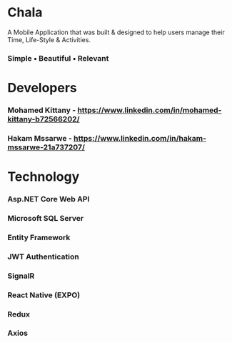 # Chala

A Mobile Application that was built & designed to help users manage their Time, Life-Style & Activities.

### Simple • Beautiful • Relevant

# Developers

### Mohamed Kittany - https://www.linkedin.com/in/mohamed-kittany-b72566202/

### Hakam Mssarwe - https://www.linkedin.com/in/hakam-mssarwe-21a737207/

# Technology

### Asp.NET Core Web API

### Microsoft SQL Server

### Entity Framework

### JWT Authentication

### SignalR

### React Native (EXPO)

### Redux

### Axios
